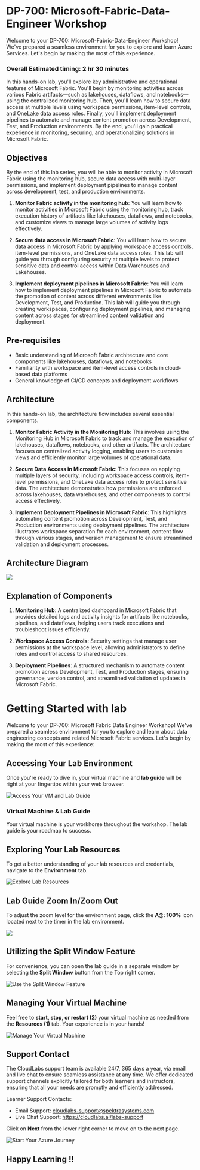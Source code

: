 # DP-700: Microsoft-Fabric-Data-Engineer Workshop

Welcome to your DP-700: Microsoft-Fabric-Data-Engineer Workshop! We've prepared a seamless environment for you to explore and learn Azure Services. Let's begin by making the most of this experience.

### Overall Estimated timing: 2 hr 30 minutes

In this hands-on lab, you'll explore key administrative and operational features of Microsoft Fabric. You'll begin by monitoring activities across various Fabric artifacts—such as lakehouses, dataflows, and notebooks—using the centralized monitoring hub. Then, you'll learn how to secure data access at multiple levels using workspace permissions, item-level controls, and OneLake data access roles. Finally, you'll implement deployment pipelines to automate and manage content promotion across Development, Test, and Production environments. By the end, you'll gain practical experience in monitoring, securing, and operationalizing solutions in Microsoft Fabric.


## Objectives

By the end of this lab series, you will be able to monitor activity in Microsoft Fabric using the monitoring hub, secure data access with multi-layer permissions, and implement deployment pipelines to manage content across development, test, and production environments.

1. **Monitor Fabric activity in the monitoring hub**: You will learn how to monitor activities in Microsoft Fabric using the monitoring hub, track execution history of artifacts like lakehouses, dataflows, and notebooks, and customize views to manage large volumes of activity logs effectively.

1. **Secure data access in Microsoft Fabric**: You will learn how to secure data access in Microsoft Fabric by applying workspace access controls, item-level permissions, and OneLake data access roles. This lab will guide you through configuring security at multiple levels to protect sensitive data and control access within Data Warehouses and Lakehouses.

1. **Implement deployment pipelines in Microsoft Fabric**: You will learn how to implement deployment pipelines in Microsoft Fabric to automate the promotion of content across different environments like Development, Test, and Production. This lab will guide you through creating workspaces, configuring deployment pipelines, and managing content across stages for streamlined content validation and deployment.


## Pre-requisites

- Basic understanding of Microsoft Fabric architecture and core components like lakehouses, dataflows, and notebooks
- Familiarity with workspace and item-level access controls in cloud-based data platforms
- General knowledge of CI/CD concepts and deployment workflows

## Architecture

In this hands-on lab, the architecture flow includes several essential components.

1. **Monitor Fabric Activity in the Monitoring Hub**:
This involves using the Monitoring Hub in Microsoft Fabric to track and manage the execution of lakehouses, dataflows, notebooks, and other artifacts. The architecture focuses on centralized activity logging, enabling users to customize views and efficiently monitor large volumes of operational data.

1. **Secure Data Access in Microsoft Fabric**:
This focuses on applying multiple layers of security, including workspace access controls, item-level permissions, and OneLake data access roles to protect sensitive data. The architecture demonstrates how permissions are enforced across lakehouses, data warehouses, and other components to control access effectively.

1. **Implement Deployment Pipelines in Microsoft Fabric**:
This highlights automating content promotion across Development, Test, and Production environments using deployment pipelines. The architecture illustrates workspace separation for each environment, content flow through various stages, and version management to ensure streamlined validation and deployment processes.

## Architecture Diagram

 ![](../Images/dparc-5.png)

## Explanation of Components

1. **Monitoring Hub**: A centralized dashboard in Microsoft Fabric that provides detailed logs and activity insights for artifacts like notebooks, pipelines, and dataflows, helping users track executions and troubleshoot issues efficiently.

1. **Workspace Access Controls**: Security settings that manage user permissions at the workspace level, allowing administrators to define roles and control access to shared resources.

1. **Deployment Pipelines**: A structured mechanism to automate content promotion across Development, Test, and Production stages, ensuring governance, version control, and streamlined validation of updates in Microsoft Fabric.


# Getting Started with lab
 
Welcome to your DP-700: Microsoft Fabric Data Engineer Workshop! We've prepared a seamless environment for you to explore and learn about data engineering concepts and related Microsoft Fabric services. Let's begin by making the most of this experience:
 
## Accessing Your Lab Environment
 
Once you're ready to dive in, your virtual machine and **lab guide** will be right at your fingertips within your web browser.
 
![Access Your VM and Lab Guide](../Images/dpg17.png)

### Virtual Machine & Lab Guide
 
Your virtual machine is your workhorse throughout the workshop. The lab guide is your roadmap to success.

## Exploring Your Lab Resources
 
To get a better understanding of your lab resources and credentials, navigate to the **Environment** tab.
 
![Explore Lab Resources](../Images/dpg1.png)

## Lab Guide Zoom In/Zoom Out
 
To adjust the zoom level for the environment page, click the **A↕: 100%** icon located next to the timer in the lab environment.

![](../Images/dpg2.png)

## Utilizing the Split Window Feature
 
For convenience, you can open the lab guide in a separate window by selecting the **Split Window** button from the Top right corner.
 
![Use the Split Window Feature](../Images/dpg3.png)

## Managing Your Virtual Machine
 
Feel free to **start, stop, or restart (2)** your virtual machine as needed from the **Resources (1)** tab. Your experience is in your hands!
 
![Manage Your Virtual Machine](../Images/dpg4.png)

## Support Contact
 
The CloudLabs support team is available 24/7, 365 days a year, via email and live chat to ensure seamless assistance at any time. We offer dedicated support channels explicitly tailored for both learners and instructors, ensuring that all your needs are promptly and efficiently addressed.
 
Learner Support Contacts:
 
- Email Support: cloudlabs-support@spektrasystems.com
- Live Chat Support: https://cloudlabs.ai/labs-support

Click on **Next** from the lower right corner to move on to the next page.

   ![Start Your Azure Journey](../Images/dpn3.png)

## Happy Learning !!

